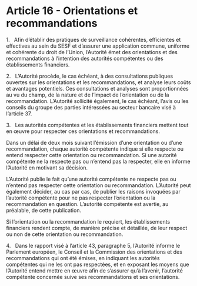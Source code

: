 # Article 16 - Orientations et recommandations


1.   Afin d’établir des pratiques de surveillance cohérentes, efficientes et effectives au sein du SESF et d’assurer une application commune, uniforme et cohérente du droit de l’Union, l’Autorité émet des orientations et des recommandations à l’intention des autorités compétentes ou des établissements financiers.

2.   L’Autorité procède, le cas échéant, à des consultations publiques ouvertes sur les orientations et les recommandations, et analyse leurs coûts et avantages potentiels. Ces consultations et analyses sont proportionnées au vu du champ, de la nature et de l’impact de l’orientation ou de la recommandation. L’Autorité sollicité également, le cas échéant, l’avis ou les conseils du groupe des parties intéressées au secteur bancaire visé à l’article 37.

3.   Les autorités compétentes et les établissements financiers mettent tout en œuvre pour respecter ces orientations et recommandations.

Dans un délai de deux mois suivant l’émission d’une orientation ou d’une recommandation, chaque autorité compétente indique si elle respecte ou entend respecter cette orientation ou recommandation. Si une autorité compétente ne la respecte pas ou n’entend pas la respecter, elle en informe l’Autorité en motivant sa décision.

L’Autorité publie le fait qu’une autorité compétente ne respecte pas ou n’entend pas respecter cette orientation ou recommandation. L’Autorité peut également décider, au cas par cas, de publier les raisons invoquées par l’autorité compétente pour ne pas respecter l’orientation ou la recommandation en question. L’autorité compétente est avertie, au préalable, de cette publication.

Si l’orientation ou la recommandation le requiert, les établissements financiers rendent compte, de manière précise et détaillée, de leur respect ou non de cette orientation ou recommandation.

4.   Dans le rapport visé à l’article 43, paragraphe 5, l’Autorité informe le Parlement européen, le Conseil et la Commission des orientations et des recommandations qui ont été émises, en indiquant les autorités compétentes qui ne les ont pas respectées, et en exposant les moyens que l’Autorité entend mettre en œuvre afin de s’assurer qu’à l’avenir, l’autorité compétente concernée suive ses recommandations et ses orientations.
